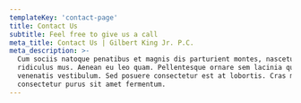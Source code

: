 ```yaml
---
templateKey: 'contact-page'
title: Contact Us
subtitle: Feel free to give us a call
meta_title: Contact Us | Gilbert King Jr. P.C. 
meta_description: >-
  Cum sociis natoque penatibus et magnis dis parturient montes, nascetur
  ridiculus mus. Aenean eu leo quam. Pellentesque ornare sem lacinia quam
  venenatis vestibulum. Sed posuere consectetur est at lobortis. Cras mattis
  consectetur purus sit amet fermentum.
---
```

